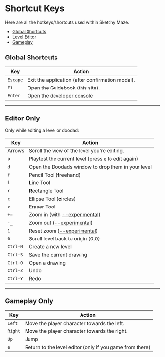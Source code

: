 # Shortcut Keys

Here are all the hotkeys/shortcuts used within Sketchy Maze.

* [Global Shortcuts](#global-shortcuts)
* [Level Editor](#editor-only)
* [Gameplay](#gameplay-only)

## Global Shortcuts

| Key      | Action                                                     |
|----------|------------------------------------------------------------|
| `Escape` | Exit the application (after confirmation modal).           |
| `F1`     | Open the Guidebook (this site).                            |
| `Enter`  | Open the [developer console](hacking.md#developer-console) |

---

## Editor Only

Only while editing a level or doodad:

| Key      | Action                                               |
|----------|------------------------------------------------------|
| Arrows   | Scroll the view of the level you're editing.         |
| `p`      | Playtest the current level (press `e` to edit again) |
| `d`      | Open the Doodads window to drop them in your level   |
| `f`      | Pencil Tool (**f**reehand)                           |
| `l`      | **L**ine Tool                                        |
| `r`      | **R**ectangle Tool                                   |
| `c`      | Ellipse Tool (**c**ircles)                           |
| `x`      | Eraser Tool                                          |
| `+=`     | Zoom in (with [--experimental](experimental.md))     |
| `-_`     | Zoom out ([--experimental](experimental.md))         |
| `1`      | Reset zoom ([--experimental](experimental.md))       |
| `0`      | Scroll level back to origin (0,0)                    |
| `Ctrl-N` | Create a new level                                   |
| `Ctrl-S` | Save the current drawing                             |
| `Ctrl-O` | Open a drawing                                       |
| `Ctrl-Z` | Undo                                                 |
| `Ctrl-Y` | Redo                                                 |

---

## Gameplay Only

| Key     | Action                                                   |
|---------|----------------------------------------------------------|
| `Left`  | Move the player character towards the left.              |
| `Right` | Move the player character towards the right.             |
| `Up`    | Jump                                                     |
| `e`     | Return to the level editor (only if you game from there) |

&nbsp;
